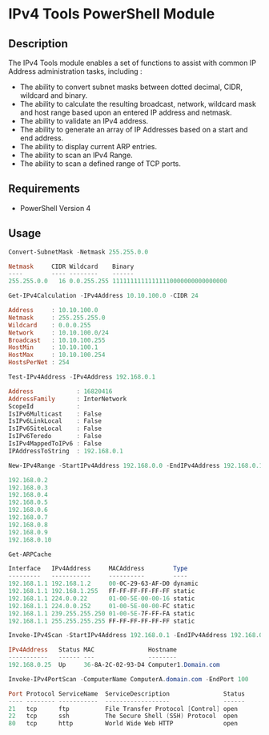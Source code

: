 # IPv4 Tools PowerShell Module

## Description
The IPv4 Tools module enables a set of functions to assist with common IP Address administration tasks, including :
* The ability to convert subnet masks between dotted decimal, CIDR, wildcard and binary.
* The ability to calculate the resulting broadcast, network, wildcard mask and host range based upon an entered IP address and netmask.
* The ability to validate an IPv4 address.
* The ability to generate an array of IP Addresses based on a start and end address.
* The ability to display current ARP entries.
* The ability to scan an IPv4 Range.
* The ability to scan a defined range of TCP ports.


## Requirements
* PowerShell Version 4

## Usage
```powershell
Convert-SubnetMask -Netmask 255.255.0.0

Netmask     CIDR Wildcard    Binary
----        ---- --------    ------
255.255.0.0   16 0.0.255.255 11111111111111110000000000000000
```

```powershell
Get-IPv4Calculation -IPv4Address 10.10.100.0 -CIDR 24

Address     : 10.10.100.0
Netmask     : 255.255.255.0
Wildcard    : 0.0.0.255
Network     : 10.10.100.0/24
Broadcast   : 10.10.100.255
HostMin     : 10.10.100.1
HostMax     : 10.10.100.254
HostsPerNet : 254
```

```powershell
Test-IPv4Address -IPv4Address 192.168.0.1

Address            : 16820416
AddressFamily      : InterNetwork
ScopeId            :
IsIPv6Multicast    : False
IsIPv6LinkLocal    : False
IsIPv6SiteLocal    : False
IsIPv6Teredo       : False
IsIPv4MappedToIPv6 : False
IPAddressToString  : 192.168.0.1
```

```powershell
New-IPv4Range -StartIPv4Address 192.168.0.0 -EndIPv4Address 192.168.0.10 -Exclude @(0,1,255)

192.168.0.2
192.168.0.3
192.168.0.4
192.168.0.5
192.168.0.6
192.168.0.7
192.168.0.8
192.168.0.9
192.168.0.10
```

```powershell
Get-ARPCache

Interface   IPv4Address     MACAddress        Type
---------   -----------     ----------        ----
192.168.1.1 192.168.1.2     00-0C-29-63-AF-D0 dynamic
192.168.1.1 192.168.1.255   FF-FF-FF-FF-FF-FF static
192.168.1.1 224.0.0.22      01-00-5E-00-00-16 static
192.168.1.1 224.0.0.252     01-00-5E-00-00-FC static
192.168.1.1 239.255.255.250 01-00-5E-7F-FF-FA static
192.168.1.1 255.255.255.255 FF-FF-FF-FF-FF-FF static
```

```powershell
Invoke-IPv4Scan -StartIPv4Address 192.168.0.1 -EndIPv4Address 192.168.0.255

IPv4Address   Status MAC               Hostname
-----------   ------ ---               --------
192.168.0.25  Up     36-8A-2C-02-93-D4 Computer1.Domain.com
```

```powershell
Invoke-IPv4PortScan -ComputerName ComputerA.domain.com -EndPort 100

Port Protocol ServiceName  ServiceDescription               Status
---- -------- -----------  ------------------               ------
21   tcp      ftp          File Transfer Protocol [Control] open
22   tcp      ssh          The Secure Shell (SSH) Protocol  open
80   tcp      http         World Wide Web HTTP              open
```